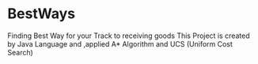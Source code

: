 # BestWays
Finding Best Way for your Track to receiving goods
This Project is created by Java Language and
,applied A* Algorithm and UCS (Uniform Cost Search)
